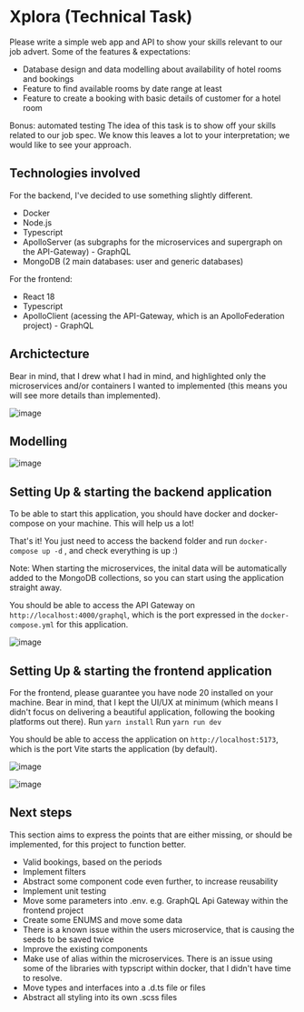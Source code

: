 # Xplora (Technical Task)

Please write a simple web app and API to show your skills relevant to our job advert.
Some of the features & expectations:
* Database design and data modelling about availability of hotel rooms and bookings
* Feature to find available rooms by date range at least
* Feature to create a booking with basic details of customer for a hotel room

Bonus: automated testing
The idea of this task is to show off your skills related to our job spec. We know this leaves a
lot to your interpretation; we would like to see your approach.


## Technologies involved

For the backend, I've decided to use something slightly different.
* Docker
* Node.js
* Typescript
* ApolloServer (as subgraphs for the microservices and supergraph on the API-Gateway) - GraphQL
* MongoDB (2 main databases: user and generic databases)

For the frontend:
* React 18
* Typescript
* ApolloClient (acessing the API-Gateway, which is an ApolloFederation project) - GraphQL


## Archictecture

Bear in mind, that I drew what I had in mind, and highlighted only the microservices and/or containers I wanted to implemented (this means you will see more details than implemented).

![image](https://github.com/giliard1984/xplora/assets/22618819/d251b378-feef-44b3-a01a-8fd65d321d71)


## Modelling

![image](https://github.com/giliard1984/xplora/assets/22618819/2c61091c-7f7e-4aa4-9652-1be8f79b3118)


## Setting Up & starting the backend application

To be able to start this application, you should have docker and docker-compose on your machine. This will help us a lot!

That's it! You just need to access the backend folder and run `docker-compose up -d` , and check everything is up :)

Note: When starting the microservices, the inital data will be automatically added to the MongoDB collections, so you can start using the application straight away.

You should be able to access the API Gateway on `http://localhost:4000/graphql`, which is the port expressed in the `docker-compose.yml` for this application.

![image](https://github.com/giliard1984/xplora/assets/22618819/183e28b5-269d-49b8-9ecf-6cf45f58e562)


## Setting Up & starting the frontend application

For the frontend, please guarantee you have node 20 installed on your machine. Bear in mind, that I kept the UI/UX at minimum (which means I didn't focus on delivering a beautiful application, following the booking platforms out there).
Run `yarn install`
Run `yarn run dev`

You should be able to access the application on `http://localhost:5173`, which is the port Vite starts the application (by default).

![image](https://github.com/giliard1984/xplora/assets/22618819/aace907a-f844-4593-9411-ab6d6c99eb04)

![image](https://github.com/giliard1984/xplora/assets/22618819/f03eec6e-5fce-46b4-a4b2-6fbf4ec4938c)



## Next steps

This section aims to express the points that are either missing, or should be implemented, for this project to function better.

* Valid bookings, based on the periods
* Implement filters
* Abstract some component code even further, to increase reusability
* Implement unit testing
* Move some parameters into .env. e.g. GraphQL Api Gateway within the frontend project
* Create some ENUMS and move some data
* There is a known issue within the users microservice, that is causing the seeds to be saved twice
* Improve the existing components
* Make use of alias within the microservices. There is an issue using some of the libraries with typscript within docker, that I didn't have time to resolve.
* Move types and interfaces into a .d.ts file or files
* Abstract all styling into its own .scss files


